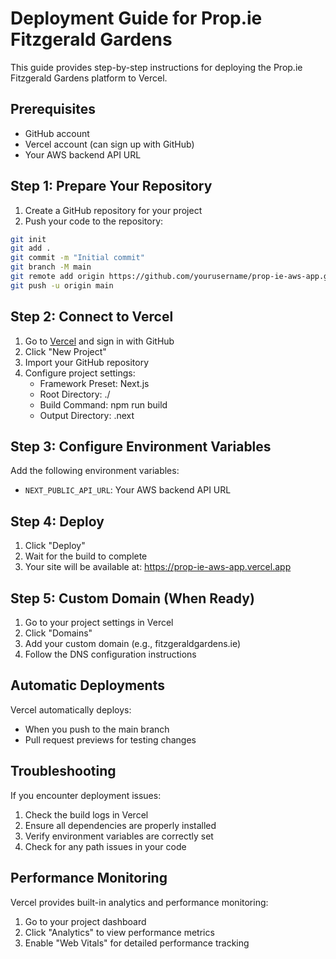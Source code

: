# Deployment Guide for Prop.ie Fitzgerald Gardens

This guide provides step-by-step instructions for deploying the Prop.ie Fitzgerald Gardens platform to Vercel.

## Prerequisites

- GitHub account
- Vercel account (can sign up with GitHub)
- Your AWS backend API URL

## Step 1: Prepare Your Repository

1. Create a GitHub repository for your project
2. Push your code to the repository:

```bash
git init
git add .
git commit -m "Initial commit"
git branch -M main
git remote add origin https://github.com/yourusername/prop-ie-aws-app.git
git push -u origin main
```

## Step 2: Connect to Vercel

1. Go to [Vercel](https://vercel.com) and sign in with GitHub
2. Click "New Project"
3. Import your GitHub repository
4. Configure project settings:
   - Framework Preset: Next.js
   - Root Directory: ./
   - Build Command: npm run build
   - Output Directory: .next

## Step 3: Configure Environment Variables

Add the following environment variables:

- `NEXT_PUBLIC_API_URL`: Your AWS backend API URL

## Step 4: Deploy

1. Click "Deploy"
2. Wait for the build to complete
3. Your site will be available at: https://prop-ie-aws-app.vercel.app

## Step 5: Custom Domain (When Ready)

1. Go to your project settings in Vercel
2. Click "Domains"
3. Add your custom domain (e.g., fitzgeraldgardens.ie)
4. Follow the DNS configuration instructions

## Automatic Deployments

Vercel automatically deploys:

- When you push to the main branch
- Pull request previews for testing changes

## Troubleshooting

If you encounter deployment issues:

1. Check the build logs in Vercel
2. Ensure all dependencies are properly installed
3. Verify environment variables are correctly set
4. Check for any path issues in your code

## Performance Monitoring

Vercel provides built-in analytics and performance monitoring:

1. Go to your project dashboard
2. Click "Analytics" to view performance metrics
3. Enable "Web Vitals" for detailed performance tracking
